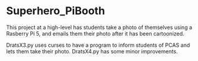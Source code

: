 # Superhero_PiBooth

This project at a high-level has students take a photo of themselves using a Rasberry Pi 5, and emails them their photo after it has been cartoonized. 

DratsX3.py uses curses to have a program to inform students of PCAS and lets them take their photo. 
DratsX4.py has some minor improvements. 
